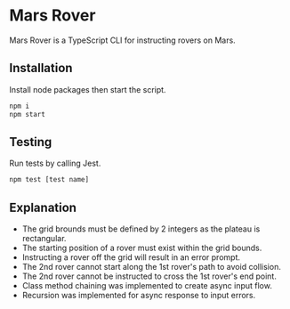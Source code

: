 # Mars Rover

Mars Rover is a TypeScript CLI for instructing rovers on Mars.

## Installation

Install node packages then start the script.

```bash
npm i
npm start
```

## Testing

Run tests by calling Jest.

```bash
npm test [test name]
```

## Explanation

* The grid brounds must be defined by 2 integers as the plateau is rectangular. 
* The starting position of a rover must exist within the grid bounds.
* Instructing a rover off the grid will result in an error prompt. 
* The 2nd rover cannot start along the 1st rover's path to avoid collision. 
* The 2nd rover cannot be instructed to cross the 1st rover's end point. 
* Class method chaining was implemented to create async input flow.
* Recursion was implemented for async response to input errors. 